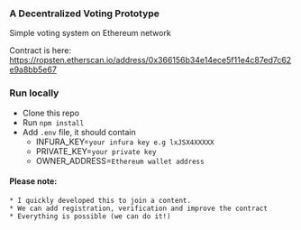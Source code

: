 ### A Decentralized Voting Prototype 
Simple voting system on Ethereum network

Contract is here: https://ropsten.etherscan.io/address/0x366156b34e14ece5f11e4c87ed7c62e9a8bb5e67

### Run locally
* Clone this repo
* Run `npm install`
* Add `.env` file, it should contain
	* INFURA_KEY=`your infura key e.g lxJSX4XXXXX`
	* PRIVATE_KEY=`your private key`
	* OWNER_ADDRESS=`Ethereum wallet address`


#### Please note:
	* I quickly developed this to join a content.
	* We can add registration, verification and improve the contract
	* Everything is possible (we can do it!)
